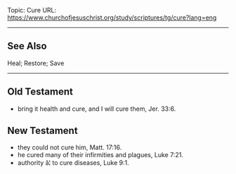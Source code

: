 Topic: Cure
URL: https://www.churchofjesuschrist.org/study/scriptures/tg/cure?lang=eng

---

## See Also

Heal; Restore; Save

---

## Old Testament

- bring it health and cure, and I will cure them, Jer. 33:6.

## New Testament

- they could not cure him, Matt. 17:16.
- he cured many of their infirmities and plagues, Luke 7:21.
- authority â¦ to cure diseases, Luke 9:1.

